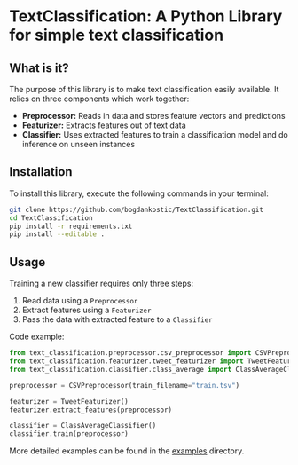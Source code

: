 # TextClassification: A Python Library for simple text classification

## What is it?
The purpose of this library is to make text classification easily available.
It relies on three components which work together: 
- **Preprocessor:** Reads in data and stores feature vectors and predictions
- **Featurizer:** Extracts features out of text data
- **Classifier:** Uses extracted features to train a classification model
and do inference on unseen instances

## Installation
To install this library, execute the following commands in your terminal:
```bash
git clone https://github.com/bogdankostic/TextClassification.git
cd TextClassification
pip install -r requirements.txt
pip install --editable .
```

## Usage
Training a new classifier requires only three steps: 
1) Read data using a `Preprocessor` 
2) Extract features using a `Featurizer` 
3) Pass the data with extracted feature to a `Classifier`

Code example:
```python
from text_classification.preprocessor.csv_preprocessor import CSVPreprocessor
from text_classification.featurizer.tweet_featurizer import TweetFeaturizer
from text_classification.classifier.class_average import ClassAverageClassifier

preprocessor = CSVPreprocessor(train_filename="train.tsv")

featurizer = TweetFeaturizer()
featurizer.extract_features(preprocessor)

classifier = ClassAverageClassifier()
classifier.train(preprocessor)
```

More detailed examples can be found in the [examples](https://github.com/bogdankostic/TextClassification/tree/master/examples)
directory.



 
 